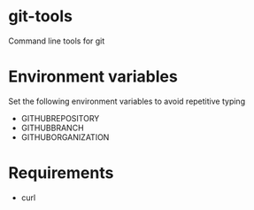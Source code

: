 git-tools
=========

Command line tools for git

Environment variables
=====================
Set the following environment variables to avoid repetitive typing
* GITHUBREPOSITORY
* GITHUBBRANCH
* GITHUBORGANIZATION

Requirements
============
* curl
